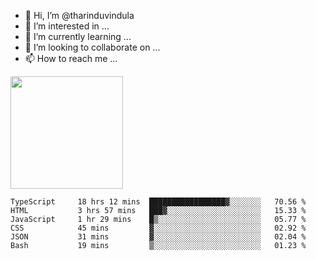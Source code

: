 - 👋 Hi, I’m @tharinduvindula
- 👀 I’m interested in ...
- 🌱 I’m currently learning ...
- 💞️ I’m looking to collaborate on ...
- 📫 How to reach me ...

<!---
tharinduvindula/tharinduvindula is a ✨ special ✨ repository because its `README.md` (this file) appears on your GitHub profile.
You can click the Preview link to take a look at your changes.
--->

<img height="180em" src="https://github-readme-stats.vercel.app/api?username=tharinduvindula&show_icons=true&hide_border=false&&count_private=true&include_all_commits=true" />


<!--START_SECTION:waka-->

```text
TypeScript     18 hrs 12 mins  █████████████████▓░░░░░░░   70.56 %
HTML           3 hrs 57 mins   ███▓░░░░░░░░░░░░░░░░░░░░░   15.33 %
JavaScript     1 hr 29 mins    █▒░░░░░░░░░░░░░░░░░░░░░░░   05.77 %
CSS            45 mins         ▓░░░░░░░░░░░░░░░░░░░░░░░░   02.92 %
JSON           31 mins         ▓░░░░░░░░░░░░░░░░░░░░░░░░   02.04 %
Bash           19 mins         ▒░░░░░░░░░░░░░░░░░░░░░░░░   01.23 %
```

<!--END_SECTION:waka-->
